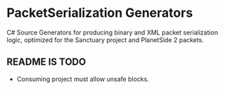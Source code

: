 # PacketSerialization Generators

C# Source Generators for producing binary and XML packet serialization logic,
optimized for the Sanctuary project and PlanetSide 2 packets.

## README IS TODO

- Consuming project must allow unsafe blocks.
